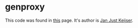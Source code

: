 genproxy
========


This code was found in [this](http://www.nikhef.nl/~janjust/proxy-verify/ "proxy verify") page. It's author is [Jan Just
Keijser](http://www.nikhef.nl/~janjust/ "Jan Just Keijser").



